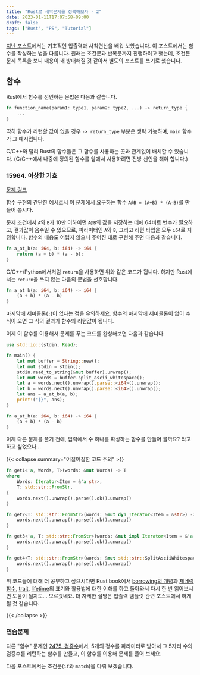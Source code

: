 ```yaml
---
title: "Rust로 새싹문제를 정복해보자 - 2"
date: 2023-01-11T17:07:58+09:00
draft: false
tags: ["Rust", "PS", "Tutorial"]
---
```


[지난 포스트](../tutorial-1)에서는 기초적인 입출력과 사칙연산을 배워 보았습니다. 이 포스트에서는 함수를 작성하는 법을 다룹니다. <!-- more -->
원래는 조건문과 반복문까지 진행하려고 했는데, 조건문 문제 목록을 보니 내용이 꽤 방대해질 것 같아서 별도의 포스트를 쓰기로 했습니다.

## 함수

Rust에서 함수를 선언하는 문법은 다음과 같습니다.

```rust
fn function_name(param1: type1, param2: type2, ...) -> return_type {
    ...
}
```

딱히 함수가 리턴할 값이 없을 경우 `-> return_type` 부분은 생략 가능하며, `main` 함수가 그 예시입니다.

C/C++와 달리 Rust의 함수들은 그 함수를 사용하는 곳과 관계없이 배치할 수 있습니다.
(C/C++에서 나중에 정의된 함수를 앞에서 사용하려면 전방 선언을 해야 합니다.)

### 15964. 이상한 기호

[문제 링크](https://boj.kr/15964)

함수 구현의 간단한 예시로서 이 문제에서 요구하는 함수 `A@B = (A+B) * (A-B)`를 만들어 봅시다.

문제 조건에서 `A`와 `B`가 10만 이하이면 `A@B`의 값을 저장하는 데에 64비트 변수가 필요하고, 결과값이 음수일 수 있으므로,
파라미터인 `A`와 `B`, 그리고 리턴 타입을 모두 `i64`로 지정합니다. 함수의 내용도 어렵지 않으니 주어진 대로 구현해 주면 다음과 같습니다.

```rust
fn a_at_b(a: i64, b: i64) -> i64 {
    return (a + b) * (a - b);
}
```

C/C++/Python에서처럼 `return`을 사용하면 위와 같은 코드가 됩니다. 하지만 Rust에서는 `return`을 쓰지 않는 다음의 문법을 선호합니다.

```rust
fn a_at_b(a: i64, b: i64) -> i64 {
    (a + b) * (a - b)
}
```

마지막에 세미콜론(`;`)이 없다는 점을 유의하세요. 함수의 마지막에 세미콜론이 없이 수식이 오면 그 식의 결과가 함수의 리턴값이 됩니다.

이제 이 함수를 이용해서 문제를 푸는 코드를 완성해보면 다음과 같습니다.

```rust
use std::io::{stdin, Read};

fn main() {
    let mut buffer = String::new();
    let mut stdin = stdin();
    stdin.read_to_string(&mut buffer).unwrap();
    let mut words = buffer.split_ascii_whitespace();
    let a = words.next().unwrap().parse::<i64>().unwrap();
    let b = words.next().unwrap().parse::<i64>().unwrap();
    let ans = a_at_b(a, b);
    print!("{}", ans);
}

fn a_at_b(a: i64, b: i64) -> i64 {
    (a + b) * (a - b)
}
```

이제 다른 문제를 풀기 전에, 입력에서 수 하나를 파싱하는 함수를 만들어 볼까요? 라고 하고 싶었으나...

{{< collapse summary="어질어질한 코드 주의" >}}

```rust
fn get1<'a, Words, T>(words: &mut Words) -> T
where
    Words: Iterator<Item = &'a str>,
    T: std::str::FromStr,
{
    words.next().unwrap().parse().ok().unwrap()
}

fn get2<T: std::str::FromStr>(words: &mut dyn Iterator<Item = &str>) -> T {
    words.next().unwrap().parse().ok().unwrap()
}

fn get3<'a, T: std::str::FromStr>(words: &mut impl Iterator<Item = &'a str>) -> T {
    words.next().unwrap().parse().ok().unwrap()
}

fn get4<T: std::str::FromStr>(words: &mut std::str::SplitAsciiWhitespace) -> T {
    words.next().unwrap().parse().ok().unwrap()
}
```

위 코드들에 대해 더 공부하고 싶으시다면 Rust book에서
[borrowing의 개념](https://doc.rust-lang.org/book/ch04-02-references-and-borrowing.html)과
[제네릭 함수](https://doc.rust-lang.org/book/ch10-01-syntax.html),
[trait](https://doc.rust-lang.org/book/ch10-02-traits.html),
[lifetime](https://doc.rust-lang.org/book/ch10-03-lifetime-syntax.html)의 표기와 활용법에 대한 이해를 하고 돌아와서 다시 한 번 읽어보시면
도움이 될지도... 모르겠네요. 더 자세한 설명은 입출력 템플릿 관련 포스트에서 하게 될 것 같습니다.

{{< /collapse >}}

### 연습문제

다른 "함수" 문제인 [2475. 검증수](https://boj.kr/2475)에서, 5개의 정수를 파라미터로 받아서 그 5자리 수의 검증수를 리턴하는 함수를 만들고,
이 함수를 이용해 문제를 풀어 보세요.

다음 포스트에서는 조건문(`if`와 `match`)을 다뤄 보겠습니다.

